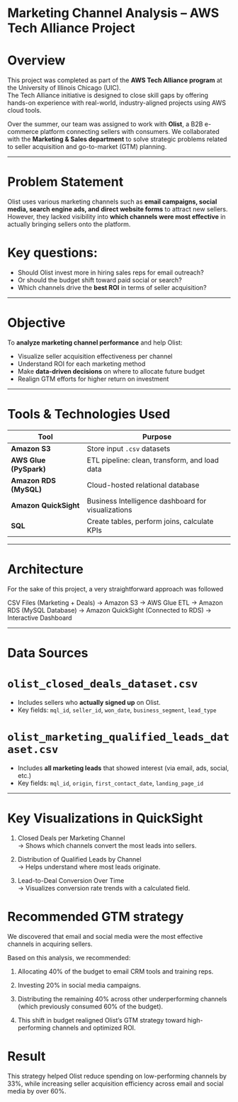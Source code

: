 
# Marketing Channel Analysis – AWS Tech Alliance Project

# Overview

This project was completed as part of the **AWS Tech Alliance program** at the University of Illinois Chicago (UIC).  
The Tech Alliance initiative is designed to close skill gaps by offering hands-on experience with real-world, industry-aligned projects using AWS cloud tools.

Over the summer, our team was assigned to work with **Olist**, a B2B e-commerce platform connecting sellers with consumers. We collaborated with the **Marketing & Sales department** to solve strategic problems related to seller acquisition and go-to-market (GTM) planning.

---

# Problem Statement

Olist uses various marketing channels such as **email campaigns, social media, search engine ads, and direct website forms** to attract new sellers.  
However, they lacked visibility into **which channels were most effective** in actually bringing sellers onto the platform.

# Key questions:
- Should Olist invest more in hiring sales reps for email outreach?
- Or should the budget shift toward paid social or search?
- Which channels drive the **best ROI** in terms of seller acquisition?

---

# Objective

To **analyze marketing channel performance** and help Olist:
- Visualize seller acquisition effectiveness per channel
- Understand ROI for each marketing method
- Make **data-driven decisions** on where to allocate future budget
- Realign GTM efforts for higher return on investment

---

# Tools & Technologies Used

| Tool | Purpose |
|------|---------|
| **Amazon S3** | Store input `.csv` datasets |
| **AWS Glue (PySpark)** | ETL pipeline: clean, transform, and load data |
| **Amazon RDS (MySQL)** | Cloud-hosted relational database |
| **Amazon QuickSight** | Business Intelligence dashboard for visualizations |
| **SQL** | Create tables, perform joins, calculate KPIs |

---

# Architecture

For the sake of this project, a very straightforward approach was followed

CSV Files (Marketing + Deals)
->
Amazon S3
->
AWS Glue ETL 
->
Amazon RDS (MySQL Database)
->
Amazon QuickSight (Connected to RDS)
->
Interactive Dashboard


---

# Data Sources

# `olist_closed_deals_dataset.csv`
- Includes sellers who **actually signed up** on Olist.
- Key fields: `mql_id`, `seller_id`, `won_date`, `business_segment`, `lead_type`

# `olist_marketing_qualified_leads_dataset.csv`
- Includes **all marketing leads** that showed interest (via email, ads, social, etc.)
- Key fields: `mql_id`, `origin`, `first_contact_date`, `landing_page_id`

---

# Key Visualizations in QuickSight

1. Closed Deals per Marketing Channel  
   → Shows which channels convert the most leads into sellers.

2. Distribution of Qualified Leads by Channel  
   → Helps understand where most leads originate.

3. Lead-to-Deal Conversion Over Time  
   → Visualizes conversion rate trends with a calculated field.


# Recommended GTM strategy

We discovered that email and social media were the most effective channels in acquiring sellers.

Based on this analysis, we recommended:

1. Allocating 40% of the budget to email CRM tools and training reps.

2. Investing 20% in social media campaigns.

3. Distributing the remaining 40% across other underperforming channels (which previously consumed 60% of the budget).

4. This shift in budget realigned Olist’s GTM strategy toward high-performing channels and optimized ROI.

# Result

This strategy helped Olist reduce spending on low-performing channels by 33%, while increasing seller acquisition efficiency across email and social media by over 60%. 


